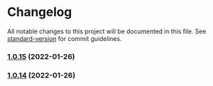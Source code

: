 # Changelog

All notable changes to this project will be documented in this file. See [standard-version](https://github.com/conventional-changelog/standard-version) for commit guidelines.

### [1.0.15](https://github.com/imagine10255/react-styled-grid/compare/v1.0.14...v1.0.15) (2022-01-26)

### [1.0.14](https://github.com/imagine10255/react-styled-grid/compare/v1.0.13...v1.0.14) (2022-01-26)
